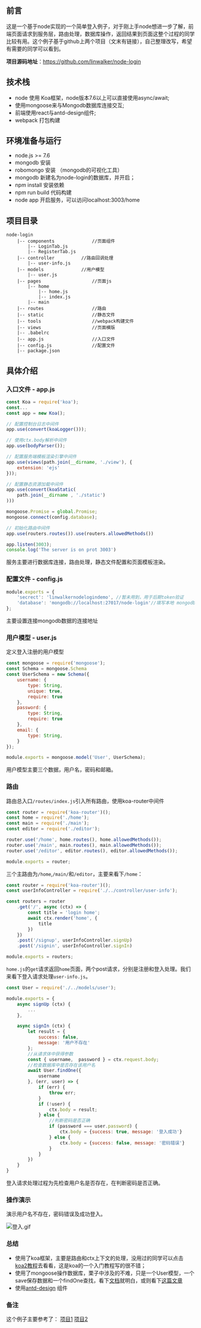 ## 前言

这是一个基于node实现的一个简单登入例子，对于刚上手node想进一步了解，前端页面请求到服务层，路由处理，数据库操作，返回结果到页面这整个过程的同学比较有用。这个例子基于github上两个项目（文末有链接），自己整理改写，希望有需要的同学可以看到。

**项目源码地址**：<https://github.com/linwalker/node-login>

	
## 技术栈

- node 使用 Koa框架，node版本7.6以上可以直接使用async/await;
- 使用mongoose来与Mongodb数据库连接交互;
- 前端使用react与antd-design组件;
- webpack 打包构建

## 环境准备与运行

- node.js >= 7.6
- mongodb 安装
- robomongo 安装 （mongodb的可视化工具）
- mongodb 新建名为node-login的数据库，并开启；
- npm install 安装依赖
- npm run build 代码构建
- node app 开启服务，可以访问localhost:3003/home

## 项目目录

	node-login
		|-- components	   			//页面组件
			|-- LoginTab.js
			|-- RegisterTab.js
		|-- controller          //路由回调处理
			|-- user-info.js
		|-- models     			//用户模型
			|-- user.js
		|-- pages					//页面js
			|-- home
				|-- home.js
				|-- index.js
			|-- main
		|-- routes					//路由
		|-- static					//静态文件
		|-- tools					//webpack构建文件
		|-- views					//页面模版
		|-- .babelrc
		|-- app.js					//入口文件
		|-- config.js				//配置文件
		|-- package.json
		
## 具体介绍

### 入口文件 - app.js

```js
const Koa = require('koa');
const...
const app = new Koa();

// 配置控制台日志中间件
app.use(convert(koaLogger()));

// 使用ctx.body解析中间件
app.use(bodyParser());

// 配置服务端模板渲染引擎中间件
app.use(views(path.join(__dirname, './view'), {
    extension: 'ejs'
}));

// 配置静态资源加载中间件
app.use(convert(koaStatic(
    path.join(__dirname , './static')
)))

mongoose.Promise = global.Promise;
mongoose.connect(config.database);

// 初始化路由中间件
app.use(routers.routes()).use(routers.allowedMethods())

app.listen(3003);
console.log('The server is on prot 3003')
```

服务主要进行数据库连接，路由处理，静态文件配置和页面模板渲染。

### 配置文件 - config.js

```js
module.exports = {
    'secrect': 'linwalkernodelogindemo', //暂未用到，用于后期token验证
    'database': 'mongodb://localhost:27017/node-login'//填写本地 mongodb 连接地址
};
```
主要设置连接mongodb数据的连接地址

### 用户模型 - user.js

定义登入注册的用户模型

```js
const mongoose = require('mongoose');
const Schema = mongoose.Schema
const UserSchema = new Schema({
    username: {
        type: String,
        unique: true,
        require: true
    },
    password: {
        type: String,
        require: true
    },
    email: {
        type: String,
    }
});

module.exports = mongoose.model('User', UserSchema);
```
用户模型主要三个数据，用户名，密码和邮箱。

### 路由

路由总入口`/routes/index.js`引入所有路由，使用koa-router中间件

```js
const router = require('koa-router')();
const home = require('./home');
const main = require('./main');
const editor = require('./editor');

router.use('/home', home.routes(), home.allowedMethods());
router.use('/main', main.routes(), main.allowedMethods());
router.use('/editor', editor.routes(), editor.allowedMethods());

module.exports = router;
```
三个主路由为`/home`,`/main/`和`/editor`，主要来看下`/home`：

```js
const router = require('koa-router')();
const userInfoController = require('./../controller/user-info');

const routers = router
    .get('/', async (ctx) => {
        const title = 'login home';
        await ctx.render('home', {
            title
        })
    })
    .post('/signup', userInfoController.signUp)
    .post('/signin', userInfoController.signIn)

module.exports = routers;

```

`home.js`的`get`请求返回`home`页面，两个post请求，分别是注册和登入处理。我们来看下登入请求处理`user-info.js`。

```js
const User = require('./../models/user');

module.exports = {
    async signUp (ctx) {
    	...
    },

    async signIn (ctx) {
        let result = {
            success: false,
            message: '用户不存在'
        };
        //从请求体中获得参数
        const { username,  password } = ctx.request.body;
        //检查数据库中是否存在该用户名
        await User.findOne({
            username
        }, (err, user) => {
            if (err) {
                throw err;
            }
            if (!user) {
                ctx.body = result;
            } else {
                //判断密码是否正确
                if (password === user.password) {
                    ctx.body = {success: true, message: '登入成功'}
                } else {
                    ctx.body = {success: false, message: '密码错误'}
                }
            }
        })
    }
}
```

登入请求处理过程为先检查用户名是否存在，在判断密码是否正确。

### 操作演示
演示用户名不存在，密码错误及成功登入。

![登入.gif](http://upload-images.jianshu.io/upload_images/4361182-dd5d9ba27c466687.gif?imageMogr2/auto-orient/strip)

### 总结

- 使用了koa框架，主要是路由和ctx上下文的处理，没用过的同学可以点击[koa2教程](https://chenshenhai.github.io/koa2-note/note/start/quick.html)去看看，这是koa的一个入门教程写的很不错；
- 使用了mongoose操作数据库，栗子中涉及的不难，只是一个User模型，一个save保存数据和一个findOne查找，看下[文档](http://www.nodeclass.com/api/mongoose.html#guide)就明白，或则看下[这篇文章](https://github.com/ChenShenhai/koa2-note/blob/master/demo/project/)
- 使用[antd-design](https://ant.design/components/menu-cn/) 组件 

### 备注

这个例子主要参考了：
[项目1](https://github.com/Nicksapp/nAuth-restful-api)
[项目2](https://github.com/ChenShenhai/koa2-note/blob/master/demo/project/)